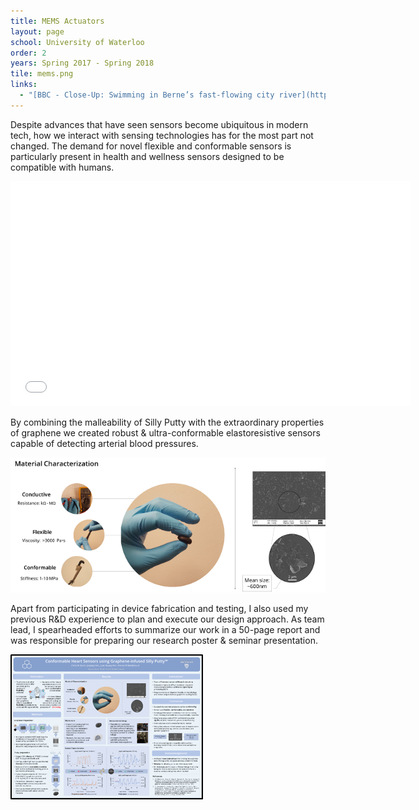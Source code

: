 ```yaml
---
title: MEMS Actuators
layout: page
school: University of Waterloo
order: 2
years: Spring 2017 - Spring 2018
tile: mems.png
links:
  - "[BBC - Close-Up: Swimming in Berne’s fast-flowing city river](http://www.bbc.co.uk/news/world-europe-10893835)"
---
```


Despite advances that have seen sensors become ubiquitous in modern tech, how we interact with sensing technologies has for the most part not changed. 
The demand for novel flexible and conformable sensors is particularly present in health and wellness sensors designed to be compatible with humans.

<iframe width="640" height="360" src="//www.youtube-nocookie.com/embed/w9HVaffnI7U?rel=0&showinfo=0" frameborder="0" allowfullscreen></iframe>
 
By combining the malleability of Silly Putty with the extraordinary properties of graphene we created robust & ultra-conformable elastoresistive sensors capable of detecting arterial blood pressures.


![Research Poster](images/sensor.png)


Apart from participating in device fabrication and testing, I also used my previous R&D experience to plan and execute our design approach. As team lead, I spearheaded efforts to summarize our work in a 50-page report and was responsible for preparing our research poster & seminar presentation.


![Research Poster](images/poster.png)

